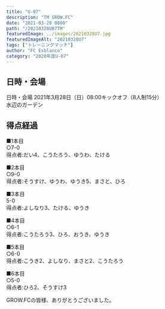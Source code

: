 ```yaml
---
title: "U-07"
description: "TM GROW.FC"
date: "2021-03-28 0800"
path: "/20210328U07TM"
featuredImage: ../images/20210328U7.jpg
featuredImageAlt: "20210328U7"
tags: ["トレーニングマッチ"]
author: "FC Esblanco"
category: "2020年度U-07"
---
```


## 日時・会場

日時・会場
2021年3月28日（日）08:00キックオフ（8人制15分）<br>
水辺のガーデン

## 得点経過

■1本目<br>
○7-0<br>
得点者:だい4、こうたろう、ゆうわ、たける

■2本目<br>
○9-0<br>
得点者:そうすけ、ゆうわ、ゆうき5、まさと、ひろ

■3本目<br>
5-0<br>
得点者:よしなり3、たける、ゆうき

■4本目<br>
○6-1<br>
得点者:こうたろう3、ひろ、おうき、ゆうき

■5本目<br>
○6-0<br>
得点者:こうき2、よしなり、まさと2、こうたろう

■6本目<br>
○5-0<br>
得点者:ひろ2、そうすけ3


GROW.FCの皆様、ありがとうございました。
